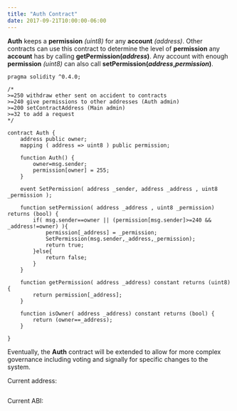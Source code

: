 ```yaml
---
title: "Auth Contract"
date: 2017-09-21T10:00:00-06:00
---
```

**Auth** keeps a **permission** *(uint8)* for any **account** *(address)*. Other contracts can use this contract to determine the level of **permission** any **account** has by calling **getPermission(*address*)**. Any account with enough **permission** *(uint8)* can also call **setPermission(*address*,*permission*)**.

```
pragma solidity ^0.4.0;

/*
>=250 withdraw ether sent on accident to contracts
>=240 give permissions to other addresses (Auth admin)
>=200 setContractAddress (Main admin)
>=32 to add a request 
*/

contract Auth {
    address public owner;
    mapping ( address => uint8 ) public permission;

    function Auth() {
        owner=msg.sender;
        permission[owner] = 255;
    }

    event SetPermission( address _sender, address _address , uint8 _permission );

    function setPermission( address _address , uint8 _permission) returns (bool) {
        if( msg.sender==owner || (permission[msg.sender]>=240 && _address!=owner) ){
            permission[_address] = _permission;
            SetPermission(msg.sender,_address,_permission);
            return true;
        }else{
            return false;
        }
    }

    function getPermission( address _address) constant returns (uint8) {
        return permission[_address];
    }

    function isOwner( address _address) constant returns (bool) {
        return (owner==_address);
    }

}

```
Eventually, the **Auth** contract will be extended to allow for more complex governance including voting and signally for specific changes to the system.


Current address:
```

```
Current ABI:
```

```

